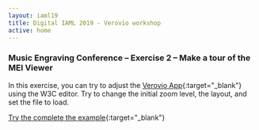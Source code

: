 ```yaml
---
layout: iaml19
title: Digital IAML 2019 - Verovio workshop
active: home
---
```


### Music Engraving Conference – Exercise 2 – Make a tour of the MEI Viewer

In this exercise, you can try to adjust the [Verovio App](https://www.verovio.org/app.html){:target="_blank"} using the W3C editor. Try to change the initial zoom level, the layout, and set the file to load.

[Try the complete the example](https://www.w3schools.com/code/tryit.asp?filename=G6458IAREZT6){:target="_blank"}
